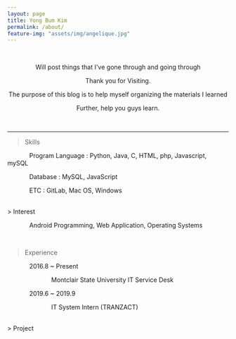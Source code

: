 ```yaml
---
layout: page
title: Yong Bum Kim
permalink: /about/
feature-img: "assets/img/angelique.jpg"
---
```


<style>
  .tab{
    text-indent: 50px;
  }
  .tab2{
    text-indent:100px;
  }
  #jb-sidebar{
    width: 260px;
    padding: 20px;
    margin-bottom: 10px;
    float: left;
    border: 0px;
    text-align: right;
  }
  #jb-content{
    width: 580px;
    padding: 20px;
    margin-bottom: 10px;
    float: right;
    border: 0px;
  }
  @media (min-width:481px){
    #jb-sidebar {
      width: 260px;
      float: left;
    }
    #jb-content {
      width: 580px;
      float: right;
    }
}
</style>

<br>
<center>
<p>Will post things that I've gone through and going through</p>
<p>Thank you for Visiting.</p>
<p>The purpose of this blog is to help myself organizing the materials I learned</p>
<p>Further, help you guys learn.</p>
</center>
<br>

---------------------------

> <subtitle>Skills</subtitle>

 <p class="tab">Program Language : Python, Java, C, HTML, php, Javascript, mySQL</p>
 <p class="tab">Database : MySQL, JavaScript</p>
 <p class="tab">ETC : GitLab, Mac OS, Windows</p>


<br>
> <subtitle>Interest</subtitle>

   <p class="tab">Android Programming, Web Application, Operating Systems</p>

<br>

> <subtitle>Experience</subtitle>

<p class="tab">2016.8 ~ Present</p>
<p class="tab2">Montclair State University IT Service Desk</p>
<p class="tab">2019.6 ~ 2019.9</p>
<p class="tab2">IT System Intern (TRANZACT)</p>
<!--
<div id="jb-sidebar">
	<p>2016.9 ~ Present</p>
</div>
<div id="jb-content">
    <p>Montclair State University IT Service Desk</p>
</div>
-->
<br>
> <subtitle>Project</subtitle>
